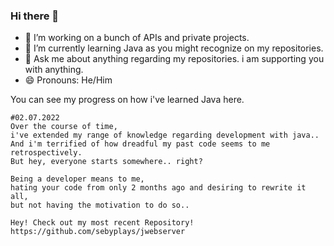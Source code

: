 ### Hi there 👋

- 🔭 I’m working on a bunch of APIs and private projects.
- 🌱 I’m currently learning Java as you might recognize on my repositories.
- 💬 Ask me about anything regarding my repositories. i am supporting you with anything.
- 😄 Pronouns: He/Him


You can see my progress on how i've learned Java here.

```
#02.07.2022
Over the course of time, 
i've extended my range of knowledge regarding development with java..
And i'm terrified of how dreadful my past code seems to me retrospectively.
But hey, everyone starts somewhere.. right?

Being a developer means to me, 
hating your code from only 2 months ago and desiring to rewrite it all,
but not having the motivation to do so..

Hey! Check out my most recent Repository!
https://github.com/sebyplays/jwebserver
